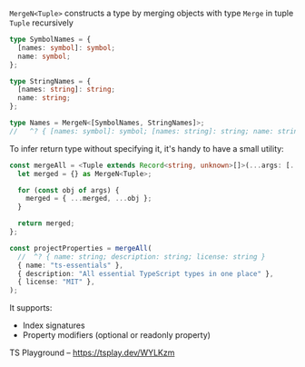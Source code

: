 `MergeN<Tuple>` constructs a type by merging objects with type `Merge` in tuple `Tuple` recursively

```ts
type SymbolNames = {
  [names: symbol]: symbol;
  name: symbol;
};

type StringNames = {
  [names: string]: string;
  name: string;
};

type Names = MergeN<[SymbolNames, StringNames]>;
//   ^? { [names: symbol]: symbol; [names: string]: string; name: string }
```

To infer return type without specifying it, it's handy to have a small utility:

```ts
const mergeAll = <Tuple extends Record<string, unknown>[]>(...args: [...Tuple]): MergeN<Tuple> => {
  let merged = {} as MergeN<Tuple>;

  for (const obj of args) {
    merged = { ...merged, ...obj };
  }

  return merged;
};

const projectProperties = mergeAll(
  //  ^? { name: string; description: string; license: string }
  { name: "ts-essentials" },
  { description: "All essential TypeScript types in one place" },
  { license: "MIT" },
);
```

It supports:

- Index signatures
- Property modifiers (optional or readonly property)

TS Playground – https://tsplay.dev/WYLKzm

